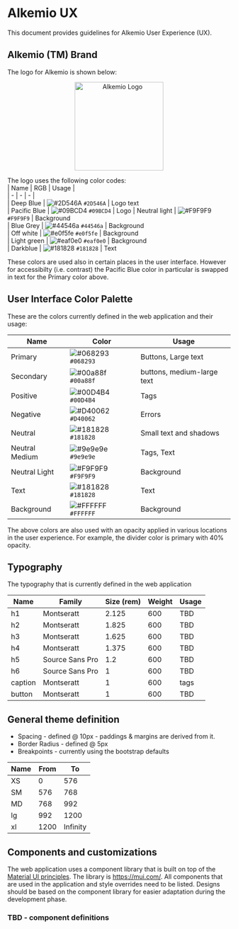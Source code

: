 # Alkemio UX 
This document provides guidelines for Alkemio User Experience (UX).

## Alkemio (TM) Brand
The logo for Alkemio is shown below:

<p align="center">
  <a href="https://www.alkemio.foundation" target="blank"><img src="https://www.alkemio.foundation/uploads/logos/alkemio-logo.svg" width="200" alt="Alkemio Logo" /></a>
</p>

The logo uses the following color codes:  
| Name | RGB | Usage |    
| - | - |  - |  
| Deep Blue | ![#2D546A](https://via.placeholder.com/50x20/2d546a/2d546a?text=+) `#2D546A` | Logo text  
| Pacific Blue | ![#09BCD4](https://via.placeholder.com/50x20/09BCD4/09BCD4?text=+) `#09BCD4` | Logo 
| Neutral light | ![#F9F9F9](https://via.placeholder.com/50x20/F9F9F9/F9F9F9?text=+) `#F9F9F9` | Background  
| Blue Grey | ![#44546a](https://via.placeholder.com/50x20/44546a/44546a?text=+) `#44546a` | Background  
| Off white | ![#e0f5fe](https://via.placeholder.com/50x20/e0f5fe/e0f5fe?text=+) `#e0f5fe` | Background  
| Light green | ![#eaf0e0](https://via.placeholder.com/50x20/eaf0e0/eaf0e0?text=+) `#eaf0e0` | Background  
| Darkblue | ![#181828](https://via.placeholder.com/50x20/181828/181828?text=+) `#181828` | Text    
  
These colors are used also in certain places in the user interface. However for accessibilty (i.e. contrast) the Pacific Blue color in particular is swapped in text for the Primary color above.   
  
## User Interface Color Palette  
These are the colors currently defined in the web application and their usage:  
  
| Name | Color | Usage |  
| -------- | -------- | -------- |  
| Primary     | ![#068293](https://via.placeholder.com/50x20/068293/068293?text=+) `#068293`    | Buttons, Large text  |  
| Secondary     | ![#00a88f](https://via.placeholder.com/50x20/00a88f/00a88f?text=+) `#00a88f`   | buttons, medium-large text  |  
| Positive     | ![#00D4B4](https://via.placeholder.com/50x20/00D4B4/00D4B4?text=+) `#00D4B4`    | Tags  |  
| Negative    | ![#D40062](https://via.placeholder.com/50x20/D40062/D40062?text=+) `#D40062`     | Errors  |  
| Neutral     | ![#181828](https://via.placeholder.com/50x20/181828/181828?text=+) `#181828`     | Small text and shadows  |  
| Neutral Medium    | ![#9e9e9e](https://via.placeholder.com/50x20/9e9e9e/9e9e9e?text=+) `#9e9e9e`     | Tags, Text  |  
| Neutral Light     | ![#F9F9F9](https://via.placeholder.com/50x20/F9F9F9/F9F9F9?text=+) `#F9F9F9`     | Background  |  
| Text     | ![#181828](https://via.placeholder.com/50x20/181828/181828?text=+) `#181828`    | Text  |  
| Background     | ![#FFFFFF](https://via.placeholder.com/50x20/FFFFFF/FFFFFF?text=+) `#FFFFFF`    | Background  |

The above colors are also used with an opacity applied in various locations in the user experience. For example, the divider color is primary with 40% opacity.

## Typography

The typography that is currently defined in the web application

| Name | Family | Size (rem) | Weight | Usage |  
| -------- | -------- | -------- | -------- | -------- |  
| h1 | Montseratt | 2.125 | 600 | TBD |
| h2 | Montseratt | 1.825 | 600 | TBD |
| h3 | Montseratt | 1.625 | 600 | TBD |
| h4 | Montseratt | 1.375 | 600 | TBD |
| h5 | Source Sans Pro | 1.2| 600 | TBD |
| h6 | Source Sans Pro | 1 | 600 | TBD |
| caption | Montseratt | 1 | 600 | tags |  
| button | Montseratt | 1| 600 | TBD |

## General theme definition

- Spacing - defined @ 10px - paddings & margins are derived from it.
- Border Radius - defined @ 5px
- Breakpoints - currently using the bootstrap defaults

| Name | From | To |
| -------- | -------- | -------- |
| XS | 0 | 576 |
| SM | 576 | 768 |
| MD | 768 | 992 |
| lg | 992 | 1200 |
| xl | 1200 | Infinity |

## Components and customizations
The web application uses a component library that is built on top of the [Material UI principles](https://material.io/). The library is https://mui.com/. All components that are used in the application and style overrides need to be listed. Designs should be based on the component library for easier adaptation during the development phase.

### TBD - component definitions